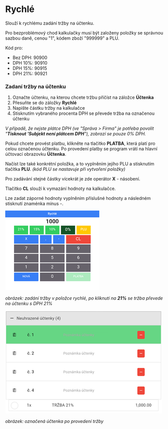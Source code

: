 # Rychlé

Slouží k rychlému zadání tržby na účtenku.

Pro bezproblémový chod kalkulačky musí být založeny položky se správnou sazbou daně, cenou "1", kódem zboží "999999" a PLU.

Kód pro:

* Bez DPH: 90900
* DPH 10%: 90910 
* DPH 15%: 90915
* DPH 21%: 90921

### Zadaní tržby na účtenku

1. Označte účtenku, na kterou chcete tržbu přičíst na záložce **Účtenka**
2. Přesuňte se do záložky **Rychlé** 
3. Napište částku tržby na kalkulačce
4. Stisknutím vybraného procenta DPH se převede tržba na označenou účtenku

_V případě, že nejste plátce DPH \(ve "Správa &gt; Firma" je potřeba povolit "**Tisknout 'Subjekt není plátcem DPH**"\), zobrazí se pouze 0% DPH._

Pokud chcete provést platbu, klikněte na tlačítko **PLATBA**, která platí pro celou označenou účtenku. Po provedení platby se program vrátí na hlavní účtovací obrazovku **Účtenka**.

Načíst lze také konkrétní položka, a to vyplněním jejího PLU a stisknutím tlačítka **PLU**. _\(kód PLU se nastavuje při vytvoření položky\)_

Pro zadávání stejné částky vícekrát je zde operátor **X** - násobení.

Tlačítko **CL** slouží k vymazání hodnoty na kalkulačce.

Lze zadat záporné hodnoty vyplněním příslušné hodnoty a následném stisknutí znaménka mínus -.

![](img/quick_after.png)

_obrázek: zadání tržby v položce rychlé, po kliknutí na **21%** se tržba převede na účtenku s DPH 21%_

![](img/quick_before.png)



_obrázek: označená účtenka po provedení tržby_

